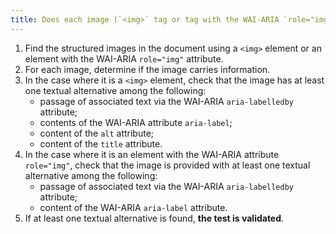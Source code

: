 ```yaml
---
title: Does each image (`<img>` tag or tag with the WAI-ARIA `role="img"` attribute) [information carrier](#image-conveying-information) have a [text alternative](#textual-image-alternative)?
---
```


1. Find the structured images in the document using a `<img>` element or an element with the WAI-ARIA `role="img"` attribute.
2. For each image, determine if the image carries information.
3. In the case where it is a `<img>` element, check that the image has at least one textual alternative among the following:
   - passage of associated text via the WAI-ARIA `aria-labelledby` attribute;
   - contents of the WAI-ARIA attribute `aria-label`;
   - content of the `alt` attribute;
   - content of the `title` attribute.
4. In the case where it is an element with the WAI-ARIA attribute `role="img"`, check that the image is provided with at least one textual alternative among the following:
   - passage of associated text via the WAI-ARIA `aria-labelledby` attribute;
   - content of the WAI-ARIA `aria-label` attribute.
5. If at least one textual alternative is found, **the test is validated**.
